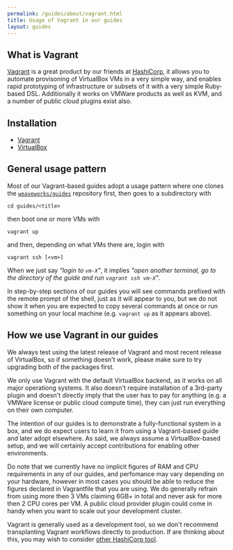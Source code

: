 ```yaml
---
permalink: /guides/about/vagrant.html
title: Usage of Vagrant in our guides
layout: guides
---
```


## What is Vagrant

[Vagrant](https://www.vagrantup.com/) is a great product by our friends at [HashiCorp](https://hashicorp.com/), it allows
you to automate provisoning of VirtualBox VMs in a very simple way, and enables rapid prototyping of infrastructure or
subsets of it with a very simple Ruby-based DSL. Additionally it works on VMWare products as well as KVM, and a number of
public cloud plugins exist also.

## Installation

 * [Vagrant](https://docs.vagrantup.com/v2/installation/index.html)
 * [VirtualBox](https://www.virtualbox.org/wiki/Downloads)

## General usage pattern

Most of our Vagrant-based guides adopt a usage pattern where one clones the [`weaveworks/guides`](https://github.cim/weaveworks/guides) repository first, then goes to a subdirectory with

    cd guides/<title>

then boot one or more VMs with

    vagrant up

and then, depending on what VMs there are, login with

    vagrant ssh [<vm>]


When we just say _"login to `vm-X`"_, it implies _"open another terminal, go to the directory of the guide and run
`vagrant ssh vm-X`"_.

In step-by-step sections of our guides you will see commands prefixed with the remote prompt of the shell, just as it will
appear to you, but we do not show it when you are expected to copy several commands at once or run something on your
local machine (e.g. `vagrant up` as it appears above).

## How we use Vagrant in our guides

We always test using the latest release of Vagrant and most recent release of VirtualBox, so if something doesn't work,
please make sure to try upgrading both of the packages first.

We only use Vagrant with the default VirtualBox backend, as it works on all major operationg systems. It also doesn't
require installation of a 3rd-party plugin and doesn't directly imply that the user has to pay for anything (e.g. a VMWare
license or public cloud compute time), they can just run everything on their own computer.

The intention of our guides is to demonstrate a fully-functional system in a box, and we do expect users to learn it
from using a Vagrant-based guide and later adopt elsewhere. As said, we always assume a VirtualBox-based setup, and we
will certainly accept contributions for enabling other environments.

Do note that we currently have no implicit figures of RAM and CPU requirements in any of our guides, and perfomance may
vary depending on your hardware, however in most cases you should be able to reduce the figures declared in Vagrantfile
that you are using. We do generally refrain from using more then 3 VMs claiming 6GB+ in total and never ask for more then
2 CPU cores per VM. A public cloud provider plugin could come in handy when you want to scale out your development cluster.

Vagrant is generally used as a development tool, so we don't recommend transplanting Vagrant workflows directly to
production. If are thinking about this, you may wish to consider [other HashiCorp tool](https://www.terraform.io/intro/hashicorp-ecosystem.html).


